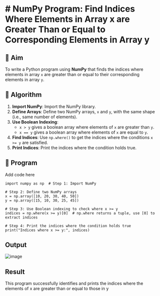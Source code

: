 # # NumPy Program: Find Indices Where Elements in Array x are Greater Than or Equal to Corresponding Elements in Array y

## 🎯 Aim
To write a Python program using **NumPy** that finds the indices where elements in array `x` are greater than or equal to their corresponding elements in array `y`.

## 🧠 Algorithm
1. **Import NumPy**: Import the NumPy library.
2. **Define Arrays**: Define two NumPy arrays, `x` and `y`, with the same shape (i.e., same number of elements).
3. **Use Boolean Indexing**: 
   - `x > y` gives a boolean array where elements of `x` are greater than `y`.
   - `x == y` gives a boolean array where elements of `x` are equal to `y`.
4. **Find Indices**: Use `np.where()` to get the indices where the conditions `x >= y` are satisfied.
5. **Print Indices**: Print the indices where the condition holds true.

## 🧾 Program
Add code here
```
import numpy as np  # Step 1: Import NumPy

# Step 2: Define two NumPy arrays
x = np.array([10, 20, 30, 40, 50])
y = np.array([15, 10, 30, 25, 45])

# Step 3: Use Boolean indexing to check where x >= y
indices = np.where(x >= y)[0]  # np.where returns a tuple, use [0] to extract indices

# Step 4: Print the indices where the condition holds true
print("Indices where x >= y:", indices)
```
## Output
![image](https://github.com/user-attachments/assets/58230290-5736-4ea8-bb25-3ff1bb4fe2dd)

## Result
This program successfully identifies and prints the indices where the elements of x are greater than or equal to those in y
